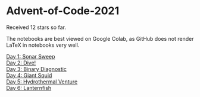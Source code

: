 # Advent-of-Code-2021

Received 12 stars so far.

The notebooks are best viewed on Google Colab, as GitHub does not render LaTeX in notebooks very well.

[Day 1: Sonar Sweep](https://github.com/mustafa-hotaki/Advent-of-Code-2021/blob/main/Day1/Day1.ipynb) \
[Day 2: Dive!](https://github.com/mustafa-hotaki/Advent-of-Code-2021/blob/main/Day2/Day2.ipynb) \
[Day 3: Binary Diagnostic](https://github.com/mustafa-hotaki/Advent-of-Code-2021/blob/main/Day3/Day3.ipynb) \
[Day 4: Giant Squid](https://github.com/mustafa-hotaki/Advent-of-Code-2021/blob/main/Day4/Day4.ipynb) \
[Day 5: Hydrothermal Venture](https://github.com/mustafa-hotaki/Advent-of-Code-2021/blob/main/Day5/Day5.ipynb) \
[Day 6: Lanternfish](https://github.com/mustafa-hotaki/Advent-of-Code-2021/blob/main/Day6/Day6.ipynb)
